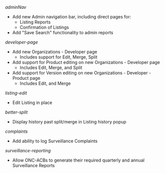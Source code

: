 _adminNav_
* Add new Admin navigation bar, including direct pages for:
  * Listing Reports
  * Confirmation of Listings
* Add "Save Search" functionality to admin reports

_developer-page_
* Add new Organizations - Developer page
  * Includes support for Edit, Merge, Split
* Add support for Product editing on new Organizations - Developer page
  * Includes Edit, Merge, and Split
* Add support for Version editing on new Organizations - Developer - Product page
  * Includes Edit, and Merge

_listing-edit_
* Edit Listing in place

_better-split_
* Display history past split/merge in Listing history popup

_complaints_
* Add ability to log Surveillance Complaints

_surveillance-reporting_
* Allow ONC-ACBs to generate their required quarterly and annual Surveillance Reports
